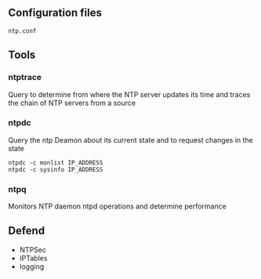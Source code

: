 ## Configuration files
```
ntp.conf
```

## Tools

### ntptrace

Query to determine from where the NTP server updates its time and traces the chain of NTP servers from a source

### ntpdc

Query the ntp Deamon about its current state and to request changes in the state
```
ntpdc -c monlist IP_ADDRESS
ntpdc -c sysinfo IP_ADDRESS
```

### ntpq
Monitors NTP daemon ntpd operations and determine performance

## Defend
- NTPSec
- IPTables
- logging
